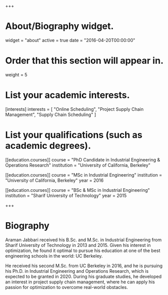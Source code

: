+++
# About/Biography widget.
widget = "about"
active = true
date = "2016-04-20T00:00:00"

# Order that this section will appear in.
weight = 5

# List your academic interests.
[interests]
  interests = [
    "Online Scheduling",
    "Project Supply Chain Management",
    "Supply Chain Scheduling"
  ]

# List your qualifications (such as academic degrees).
[[education.courses]]
  course = "PhD Candidate in Industrial Engineering & Operations Research"
  institution = "University of California, Berkeley"


[[education.courses]]
  course = "MSc in Industrial Engineering"
  institution = "University of California, Berkeley"
  year = 2016

[[education.courses]]
  course = "BSc & MSc in Industrial Engineering"
  institution = "Sharif University of Technology"
  year = 2015

+++

# Biography

Araman Jabbari received his B.Sc. and M.Sc. in Industrial Engineering from Sharif University of Technology in 2013 and 2015. Given his interest in optimization, he found it optimal to pursue his education at one of the best engineering schools in the world: UC Berkeley.

He received his second M.Sc. from UC Berkeley in 2016, and he is pursuing his Ph.D. in Industrial Engineering and Operations Research, which is expected to be granted in 2020. During his graduate studies, he developed an interest in project supply chain management, where he can apply his passion for optimization to overcome real-world obstacles.
